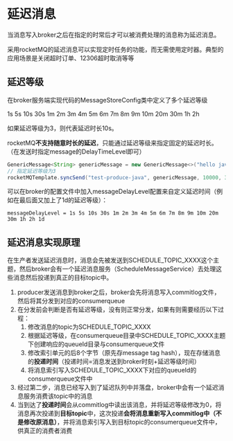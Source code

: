 # 延迟消息

当消息写入broker之后在指定的时常后才可以被消费处理的消息称为延迟消息。

采用rocketMQ的延迟消息可以实现定时任务的功能，而无需使用定时器。典型的应用场景是关闭超时订单、12306超时取消等等

## 延迟等级

在broker服务端实现代码的MessageStoreConfig类中定义了多个延迟等级

1s 5s 10s 30s 1m 2m 3m 4m 5m 6m 7m 8m 9m 10m 20m 30m 1h 2h

如果延迟等级为3，则代表延迟时长10s。

rocketMQ**不支持随意时长的延迟**，只能通过延迟等级来指定固定的延迟时长。（在发送时指定message的DelayTimeLevel即可）

```java
GenericMessage<String> genericMessage = new GenericMessage<>("hello java");
// 指定延迟等级为3
rocketMQTemplate.syncSend("test-produce-java", genericMessage, 10000, 3);
```



可以在broker的配置文件中加入messageDelayLevel配置来自定义延迟时间（例如在最后面又加上了1d的延迟等级）：

```properties
messageDelayLevel = 1s 5s 10s 30s 1m 2m 3m 4m 5m 6m 7m 8m 9m 10m 20m 30m 1h 2h 1d
```

## 延迟消息实现原理

在生产者发送延迟消息时，消息会先被发送到SCHEDULE_TOPIC_XXXX这个主题，然后broker会有一个延迟消息服务（ScheduleMessageService）去处理这些消息然后投递到真正的目标topic中。

1. producer发送消息到broker之后，broker会先将消息写入commitlog文件，然后将其分发到对应的consumerqueue
2. 在分发前会判断是否有延迟等级，没有则正常分发，如果有则需要经历以下过程：
   1. 修改消息的topic为SCHEDULE_TOPIC_XXXX
   2. 根据延迟等级，在consumerqueue目录中SCHEDULE_TOPIC_XXXX主题下创建响应的queueId目录与consumerqueue文件
   3. 修改索引单元的后8个字节（原先存message tag hash），现在存储消息的**投递时间**（投递时间=消息发送到broker时刻+延迟等级时间）
   4. 将消息索引写入SCHEDULE_TOPIC_XXXX下对应的queueId的consumerqueue文件中
3. 经过第二步，消息已经写入到了延迟队列中并落盘，broker中会有一个延迟消息服务消费该topic中的消息
4. 当到达了**投递时间**会从commitlog中读出该消息，并将延迟等级修改为0，将消息再次投递到**目标topic**中，这次投递**会将消息重新写入commitlog中（不是修改原消息）**，并将消息索引写入到目标topic的consumerqueue文件中，供真正的消费者消费
